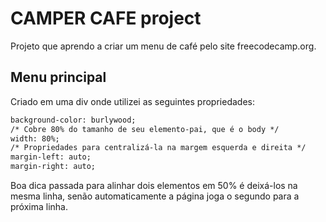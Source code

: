 # CAMPER CAFE project

Projeto que aprendo a criar um menu de café pelo site freecodecamp.org.

## Menu principal

Criado em uma div onde utilizei as seguintes propriedades:

````html
background-color: burlywood;
/* Cobre 80% do tamanho de seu elemento-pai, que é o body */
width: 80%;
/* Propriedades para centralizá-la na margem esquerda e direita */
margin-left: auto;
margin-right: auto;
````

Boa dica passada para alinhar dois elementos em 50% é deixá-los na mesma linha, senão automaticamente a página joga o segundo para a próxima linha.